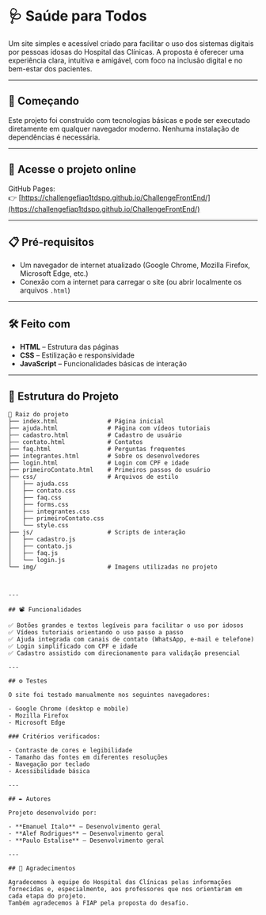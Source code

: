 # 🩺 Saúde para Todos

Um site simples e acessível criado para facilitar o uso dos sistemas digitais por pessoas idosas do Hospital das Clínicas. A proposta é oferecer uma experiência clara, intuitiva e amigável, com foco na inclusão digital e no bem-estar dos pacientes.

---

## 🚀 Começando

Este projeto foi construído com tecnologias básicas e pode ser executado diretamente em qualquer navegador moderno. Nenhuma instalação de dependências é necessária.

---

## 🔗 Acesse o projeto online

GitHub Pages:  
👉 [https://challengefiap1tdspo.github.io/ChallengeFrontEnd/](https://challengefiap1tdspo.github.io/ChallengeFrontEnd/)

---

## 📋 Pré-requisitos

- Um navegador de internet atualizado (Google Chrome, Mozilla Firefox, Microsoft Edge, etc.)
- Conexão com a internet para carregar o site (ou abrir localmente os arquivos `.html`)

---

## 🛠️ Feito com

- **HTML** – Estrutura das páginas  
- **CSS** – Estilização e responsividade  
- **JavaScript** – Funcionalidades básicas de interação  

---

## 🔧 Estrutura do Projeto

```
📁 Raiz do projeto
├── index.html              # Página inicial
├── ajuda.html              # Página com vídeos tutoriais
├── cadastro.html           # Cadastro de usuário
├── contato.html            # Contatos
├── faq.html                # Perguntas frequentes
├── integrantes.html        # Sobre os desenvolvedores
├── login.html              # Login com CPF e idade
├── primeiroContato.html    # Primeiros passos do usuário
├── css/                    # Arquivos de estilo
│   ├── ajuda.css
│   ├── contato.css
│   ├── faq.css
│   ├── forms.css
│   ├── integrantes.css
│   ├── primeiroContato.css
│   └── style.css
├── js/                     # Scripts de interação
│   ├── cadastro.js
│   ├── contato.js
│   ├── faq.js
│   └── login.js
└── img/                    # Imagens utilizadas no projeto



---

## 📽️ Funcionalidades

✅ Botões grandes e textos legíveis para facilitar o uso por idosos  
✅ Vídeos tutoriais orientando o uso passo a passo  
✅ Ajuda integrada com canais de contato (WhatsApp, e-mail e telefone)  
✅ Login simplificado com CPF e idade  
✅ Cadastro assistido com direcionamento para validação presencial  

---

## ⚙️ Testes

O site foi testado manualmente nos seguintes navegadores:

- Google Chrome (desktop e mobile)
- Mozilla Firefox
- Microsoft Edge

### Critérios verificados:

- Contraste de cores e legibilidade  
- Tamanho das fontes em diferentes resoluções  
- Navegação por teclado  
- Acessibilidade básica  

---

## ✒️ Autores

Projeto desenvolvido por:

- **Emanuel Italo** – Desenvolvimento geral  
- **Alef Rodrigues** – Desenvolvimento geral  
- **Paulo Estalise** – Desenvolvimento geral  

---

## 🎁 Agradecimentos

Agradecemos à equipe do Hospital das Clínicas pelas informações fornecidas e, especialmente, aos professores que nos orientaram em cada etapa do projeto.  
Também agradecemos à FIAP pela proposta do desafio.
